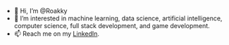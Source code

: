 - 👋 Hi, I’m @Roakky
- 👀 I’m interested in machine learning, data science, artificial intelligence, computer science, full stack development, and game development.
- 📫 Reach me on my <a href="https://www.linkedin.com/in/rnyoung2000/">LinkedIn</a>.

<!---
Roakky/Roakky is a ✨ special ✨ repository because its `README.md` (this file) appears on your GitHub profile.
You can click the Preview link to take a look at your changes.
--->

